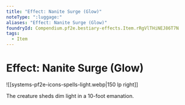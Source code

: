 ```yaml
---
title: "Effect: Nanite Surge (Glow)"
noteType: ":luggage:"
aliases: "Effect: Nanite Surge (Glow)"
foundryId: Compendium.pf2e.bestiary-effects.Item.rRgVlTHiNEJ86T7N
tags:
  - Item
---
```


# Effect: Nanite Surge (Glow)
![[systems-pf2e-icons-spells-light.webp|150 lp right]]

The creature sheds dim light in a 10-foot emanation.
